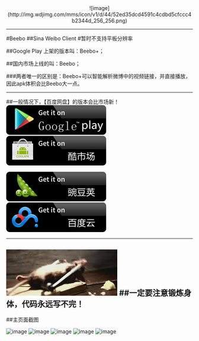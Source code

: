 <center>![image](http://img.wdjimg.com/mms/icon/v1/d/44/52ed35dcd4591c4cdbd5cfccc4b2344d_256_256.png)</center>

-----------------
#Beebo
##Sina Weibo Client
#暂时不支持平板分辨率

##Google Play 上架的版本叫：Beebo+；

##国内市场上线的叫：Beebo；

###两者唯一的区别是：Beebo+可以智能解析微博中的视频链接，并直接播放，因此apk体积会比Beebo大一点。

************************
##一般情况下，【百度网盘】的版本会比市场新！
[![alt text](https://github.com/andforce/Beebo/blob/master/screenshot/GooglePlay.png "Google Play")](https://play.google.com/store/apps/details?id=org.zarroboogs.weibo.plus) [![alt text](https://github.com/andforce/Beebo/blob/master/screenshot/CoolApk.png "CoolApk")](http://coolapk.com/apk/org.zarroboogs.weibo)

[![alt text](https://github.com/andforce/Beebo/blob/master/screenshot/WanDouJIa.png "豌豆荚")](http://www.wandoujia.com/apps/org.zarroboogs.weibo) [![alt text](https://github.com/andforce/Beebo/blob/master/screenshot/Baidu.png "百度网盘")](http://yun.baidu.com/s/1eQGOhKQ)
************************

![image](https://github.com/andforce/Beebo/blob/master/screenshot/mouse.gif)
##一定要注意锻炼身体，代码永远写不完！
-------------------------------------------

##主页面截图

![image](https://github.com/andforce/Beebo/blob/master/screenshot/screenshot_001.jpg)
![image](https://github.com/andforce/Beebo/blob/master/screenshot/screenshot_002.jpg)
![image](https://github.com/andforce/Beebo/blob/master/screenshot/screenshot_003.jpg)
![image](https://github.com/andforce/Beebo/blob/master/screenshot/screenshot_004.jpg)
![image](https://github.com/andforce/Beebo/blob/master/screenshot/screenshot_005.jpg)
